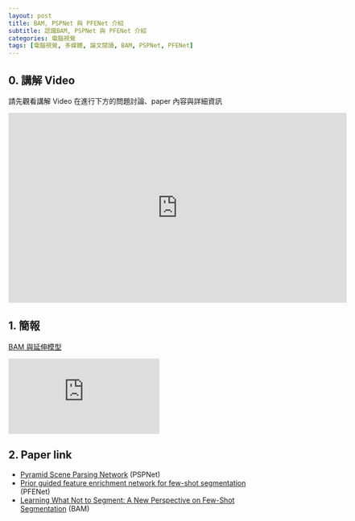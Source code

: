 ```yaml
---
layout: post
title: BAM, PSPNet 與 PFENet 介紹
subtitle: 認識BAM, PSPNet 與 PFENet 介紹
categories: 電腦視覺
tags: [電腦視覺, 多媒體, 論文閱讀, BAM, PSPNet, PFENet]
---
```


## 0. 講解 Video
請先觀看講解 Video 在進行下方的問題討論、paper 內容與詳細資訊

<iframe width="672" height="378" src="https://www.youtube.com/embed/dPgAGP3IE3c" title="YouTube video player" frameborder="0" allow="accelerometer; autoplay; clipboard-write; encrypted-media; gyroscope; picture-in-picture; web-share" allowfullscreen></iframe>

## 1. 簡報

<a href="https://github.com/How-Wang/CV-DL-Reading-List/blob/main/PPT/BAM.pdf">BAM 與延伸模型</a>

<embed src="https://how-wang.github.io/assets/pdf/BAM.pdf" type="application/pdf" />


## 2. Paper link
- [Pyramid Scene Parsing Network](https://arxiv.org/abs/1612.01105) (PSPNet)
- [Prior guided feature enrichment network for few-shot segmentation](https://arxiv.org/abs/2008.01449) (PFENet)
- [Learning What Not to Segment: A New Perspective on Few-Shot Segmentation](https://arxiv.org/abs/2203.07615) (BAM)

